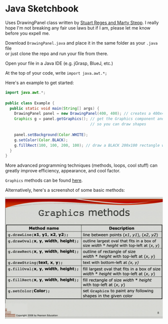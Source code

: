 # Java Sketchbook
Uses DrawingPanel class written by [Stuart Reges and Marty Stepp](http://www.buildingjavaprograms.com/). I really hope I'm not breaking any fair use laws but if I am, please let me know before you expell me.

Download `DrawingPanel.java` and place it in the same folder as your `.java` file  
or just clone the repo and run your file from there.

Open your file in a Java IDE (e.g. jGrasp, BlueJ, etc.)

At the top of your code, write `import java.awt.*;`  

Here's an example to get started:  

```java
import java.awt.*;

public class Example {
  public static void main(String[] args) {
    DrawingPanel panel = new DrawingPanel(400, 400); // creates a 400x400 panel
    Graphics g = panel.getGraphics(); // get the Graphics component and pass into variable
                                      // so you can draw shapes
    
    panel.setBackground(Color.WHITE);
    g.setColor(Color.BLACK);
    g.fillRect(100, 100, 200, 100); // draw a BLACK 200x100 rectangle with top left at (100, 100)
  }
}
```

More advanced programming techniques (methods, loops, cool stuff) can greatly improve efficiency, appearance, and cool factor.

`Graphics` methods can be found [here](https://docs.oracle.com/javase/7/docs/api/java/awt/Graphics.html).

Alternatively, here's a screenshot of some basic methods:

![GraphicsCheatsheet](images/graphicscheatsheet.png)
